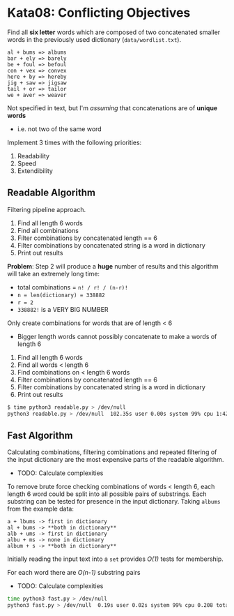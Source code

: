 # Kata08: Conflicting Objectives

Find all **six letter** words which are composed of two concatenated smaller words in the previously used dictionary (`data/wordlist.txt`).

```
al + bums => albums
bar + ely => barely
be + foul => befoul
con + vex => convex
here + by => hereby
jig + saw => jigsaw
tail + or => tailor
we + aver => weaver
```

Not specified in text, but I'm _assuming_ that concatenations are of **unique words**

- i.e. not two of the same word

Implement 3 times with the following priorities:

1. Readability
2. Speed
3. Extendibility

## Readable Algorithm

Filtering pipeline approach.

1. Find all length 6 words
2. Find all combinations
3. Filter combinations by concatenated length == 6
4. Filter combinations by concatenated string is a word in dictionary
5. Print out results

**Problem**: Step 2 will produce a **huge** number of results and this algorithm
will take an extremely long time:

- total combinations = `n! / r! / (n-r)!`
- `n = len(dictionary) = 338882`
- `r = 2`
- `338882!` is a VERY BIG NUMBER

Only create combinations for words that are of length < 6

- Bigger length words cannot possibly concatenate to make a words of length 6

1. Find all length 6 words
2. Find all words < length 6
3. Find combinations on < length 6 words
4. Filter combinations by concatenated length == 6
5. Filter combinations by concatenated string is a word in dictionary
6. Print out results

```bash
$ time python3 readable.py > /dev/null
python3 readable.py > /dev/null  102.35s user 0.00s system 99% cpu 1:42.37 total
```

## Fast Algorithm

Calculating combinations, filtering combinations and repeated filtering of the input dictionary are the most expensive parts of the readable algorithm.

- TODO: Calculate complexities

To remove brute force checking combinations of words < length 6, each length 6 word could be split into all possible pairs of substrings. Each substring can be tested for presence in the input dictionary. Taking `albums` from the example data:

```
a + lbums -> first in dictionary
al + bums -> **both in dictionary**
alb + ums -> first in dictionary
albu + ms -> none in dictionary
album + s -> **both in dictionary**
```

Initially reading the input text into a `set` provides _O(1)_ tests for membership.

For each word there are _O(n-1)_ substring pairs

- TODO: Calculate complexities

```bash
time python3 fast.py > /dev/null
python3 fast.py > /dev/null  0.19s user 0.02s system 99% cpu 0.208 total
```
